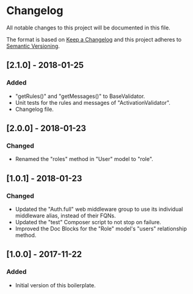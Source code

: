 # Changelog
All notable changes to this project will be documented in this file.

The format is based on [Keep a Changelog](http://keepachangelog.com/en/1.0.0/)
and this project adheres to [Semantic Versioning](http://semver.org/spec/v2.0.0.html).

## [2.1.0] - 2018-01-25
### Added
- "getRules()" and "getMessages()" to BaseValidator.
- Unit tests for the rules and messages of "ActivationValidator".
- Changelog file.

## [2.0.0] - 2018-01-23
### Changed
- Renamed the "roles" method in "User" model to "role".

## [1.0.1] - 2018-01-23
### Changed
- Updated the "Auth.full" web middleware group to use its individual middleware alias, instead of their FQNs.
- Updated the "test" Composer script to not stop on failure.
- Improved the Doc Blocks for the "Role" model's "users" relationship method.

## [1.0.0] - 2017-11-22
### Added
- Initial version of this boilerplate.